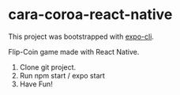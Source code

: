 # cara-coroa-react-native
This project was bootstrapped with [expo-cli](https://https://expo.io/).

Flip-Coin game made with React Native.
1. Clone git project.
2. Run npm start / expo start
3. Have Fun!
